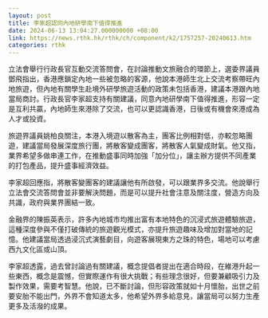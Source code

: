 ```yaml
---
layout: post
title: 李家超認同內地研學南下值得推進
date: 2024-06-13 13:04:27.000000000 +08:00
link: https://news.rthk.hk/rthk/ch/component/k2/1757257-20240613.htm
categories: rthk
---
```


立法會舉行行政長官互動交流答問會，在討論推動文旅融合的環節上，選委界議員鄧飛指出，香港應鎖定內地一些被忽略的客源，他說本港師生北上交流考察帶旺內地旅遊，但內地有關學生赴境外研學旅遊活動的政策未包括香港，建議本港跟內地當局商討。行政長官李家超支持有關建議，同意內地研學南下值得推進，形容一定是互利共贏，內地師生來港除了交流，也可以更認識香港，日後或有機會來港成為人才或投資。

旅遊界議員姚柏良關注，本港入境遊以散客為主，團客比例相對低，亦較忽略團遊，建議當局發展深度旅行團，將散客變成團客，將散客人氣變成財氣。他又指，業界希望多做串連工作，在推動盛事同時加強「加分位」，讓主辦方提供不同產業的打包產品，提升盛事經濟效益。

李家超回應指，將散客變團客的建議讓他有所啟發，可以跟業界多交流。他說舉行立法會交流答問會並非要解決問題，而是可以提升社會注意及關注度，營造方向及共識，政府與業界團結一致。

金融界的陳振英表示，許多內地城市均推出富有本地特色的沉浸式旅遊體驗旅遊，這種深度參與不僅打破傳統的旅遊觀光模式，亦提升旅遊趣味及增加對當地的記憶。他建議當局透過浸沉式演藝劇目，向遊客展現東方之珠的特色，場地可以考慮西九文化區或山頂。

李家超透露，過去曾討論過有關建議，概念提倡者提出在適合時段，在維港升起一些東西，概念是震憾，但實際運作有很大挑戰；有些理念很好，但要兼顧吸引力及製作效果，需要考智慧。他說，已不斷討論，但形容政策就如十月懷胎，出世之前要安胎不能出門，外界不會知道太多，他希望外界多給意見，讓當局可以努力生產更多及活潑的成果。
